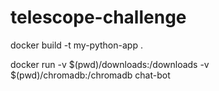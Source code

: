 # telescope-challenge

docker build -t my-python-app .

docker run -v $(pwd)/downloads:/downloads -v $(pwd)/chromadb:/chromadb chat-bot
